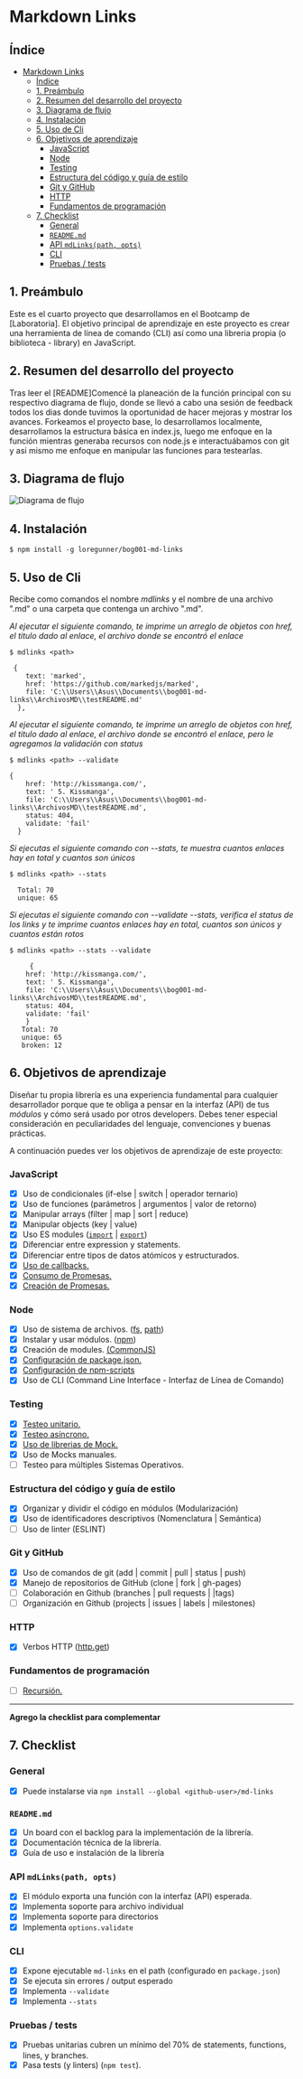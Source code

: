 # Markdown Links

## Índice
- [Markdown Links](#markdown-links)
  - [Índice](#índice)
  - [1. Preámbulo](#1-preámbulo)
  - [2. Resumen del desarrollo del proyecto](#2-resumen-del-desarrollo-del-proyecto)
  - [3. Diagrama de flujo](#3-diagrama-de-flujo)
  - [4. Instalación](#4-instalación)
  - [5. Uso de Cli](#5-uso-de-cli)
  - [6. Objetivos de aprendizaje](#6-objetivos-de-aprendizaje)
    - [JavaScript](#javascript)
    - [Node](#node)
    - [Testing](#testing)
    - [Estructura del código y guía de estilo](#estructura-del-código-y-guía-de-estilo)
    - [Git y GitHub](#git-y-github)
    - [HTTP](#http)
    - [Fundamentos de programación](#fundamentos-de-programación)
  - [7. Checklist](#7-checklist)
    - [General](#general)
    - [`README.md`](#readmemd)
    - [API `mdLinks(path, opts)`](#api-mdlinkspath-opts)
    - [CLI](#cli)
    - [Pruebas / tests](#pruebas--tests)


## 1. Preámbulo

Este es el cuarto proyecto que desarrollamos en el Bootcamp de [Laboratoria]. 
El objetivo principal de aprendizaje en este proyecto es crear una herramienta de línea de comando (CLI) así como una libreria propia (o biblioteca - library) en JavaScript.

## 2. Resumen del desarrollo del proyecto

Tras leer el [README]Comencé la planeación de la función principal con su respectivo diagrama de flujo, donde  se llevó a cabo una sesión de feedback todos los dias donde tuvimos la oportunidad de hacer mejoras y mostrar los avances.
Forkeamos el proyecto base, lo desarrollamos localmente, desarrollamos la estructura básica en index.js, luego me enfoque en la función mientras generaba recursos con node.js e interactuábamos con git y asi mismo me enfoque en manipular las funciones para testearlas.

## 3. Diagrama de flujo

![Diagrama de flujo](./../diagrama.png)

## 4. Instalación

``$ npm install -g loregunner/bog001-md-links``

## 5. Uso de Cli 

Recibe como comandos el nombre *mdlinks* y el nombre de una archivo ".md" o una carpeta que contenga un archivo ".md".

*Al ejecutar el siguiente comando, te imprime un arreglo de objetos con href, el titulo dado al enlace, el archivo donde se encontró el enlace*

``$ mdlinks <path>``

```
 {
    text: 'marked',
    href: 'https://github.com/markedjs/marked',
    file: 'C:\\Users\\Asus\\Documents\\bog001-md-links\\ArchivosMD\\testREADME.md'
  },
```
*Al ejecutar el siguiente comando, te imprime un arreglo de objetos con href, el titulo dado al enlace, el archivo donde se encontró el enlace, pero le agregamos la validación con status*

``$ mdlinks <path> --validate``

```
{
    href: 'http://kissmanga.com/',
    text: ' 5. Kissmanga',
    file: 'C:\\Users\\Asus\\Documents\\bog001-md-links\\ArchivosMD\\testREADME.md',
    status: 404,
    validate: 'fail'
  }
```

*Si ejecutas el siguiente comando con --stats, te muestra cuantos enlaces hay en total y cuantos son únicos*

``$ mdlinks <path> --stats``

```
  Total: 70
  unique: 65
```

*Si ejecutas el siguiente comando con --validate --stats, verifica el status de los links y te imprime cuantos enlaces hay en total, cuantos son únicos y cuantos están rotos*

``$ mdlinks <path> --stats --validate``

```
     {
    href: 'http://kissmanga.com/',
    text: ' 5. Kissmanga',
    file: 'C:\\Users\\Asus\\Documents\\bog001-md-links\\ArchivosMD\\testREADME.md',
    status: 404,
    validate: 'fail'
    }
   Total: 70
   unique: 65
   broken: 12

```

## 6. Objetivos de aprendizaje

Diseñar tu propia librería es una experiencia fundamental para cualquier
desarrollador porque que te obliga a pensar en la interfaz (API) de tus
_módulos_ y cómo será usado por otros developers. Debes tener especial
consideración en peculiaridades del lenguaje, convenciones y buenas prácticas.

A continuación puedes ver los objetivos de aprendizaje de este proyecto:

### JavaScript

* [x] Uso de condicionales (if-else | switch | operador ternario)
* [x] Uso de funciones (parámetros | argumentos | valor de retorno)
* [x] Manipular arrays (filter | map | sort | reduce)
* [x] Manipular objects (key | value)
* [x] Uso ES modules ([`import`](https://developer.mozilla.org/en-US/docs/Web/JavaScript/Reference/Statements/import)
| [`export`](https://developer.mozilla.org/en-US/docs/Web/JavaScript/Reference/Statements/export))
* [x] Diferenciar entre expression y statements.
* [x] Diferenciar entre tipos de datos atómicos y estructurados.
* [x] [Uso de callbacks.](https://developer.mozilla.org/es/docs/Glossary/Callback_function)
* [x] [Consumo de Promesas.](https://scotch.io/tutorials/javascript-promises-for-dummies#toc-consuming-promises)
* [x] [Creación de Promesas.](https://www.freecodecamp.org/news/how-to-write-a-javascript-promise-4ed8d44292b8/)

### Node

* [x] Uso de sistema de archivos. ([fs](https://nodejs.org/api/fs.html), [path](https://nodejs.org/api/path.html))
* [x] Instalar y usar módulos. ([npm](https://www.npmjs.com/))
* [x] Creación de modules. [(CommonJS)](https://nodejs.org/docs/latest-v0.10.x/api/modules.html)
* [x] [Configuración de package.json.](https://docs.npmjs.com/files/package.json)
* [x] [Configuración de npm-scripts](https://docs.npmjs.com/misc/scripts)
* [x] Uso de CLI (Command Line Interface - Interfaz de Línea de Comando)

### Testing

* [x] [Testeo unitario.](https://jestjs.io/docs/es-ES/getting-started)
* [x] [Testeo asíncrono.](https://jestjs.io/docs/es-ES/asynchronous)
* [x] [Uso de librerias de Mock.](https://jestjs.io/docs/es-ES/manual-mocks)
* [x] Uso de Mocks manuales.
* [ ] Testeo para múltiples Sistemas Operativos.

### Estructura del código y guía de estilo

* [x] Organizar y dividir el código en módulos (Modularización)
* [x] Uso de identificadores descriptivos (Nomenclatura | Semántica)
* [ ] Uso de linter (ESLINT)

### Git y GitHub

* [x] Uso de comandos de git (add | commit | pull | status | push)
* [x] Manejo de repositorios de GitHub (clone | fork | gh-pages)
* [ ] Colaboración en Github (branches | pull requests | |tags)
* [ ] Organización en Github (projects | issues | labels | milestones)

### HTTP

* [x] Verbos HTTP ([http.get](https://nodejs.org/api/http.html#http_http_get_options_callback))

### Fundamentos de programación

* [ ] [Recursión.](https://www.youtube.com/watch?v=lPPgY3HLlhQ)

***

**Agrego la checklist para complementar**

## 7. Checklist

### General

* [x] Puede instalarse via `npm install --global <github-user>/md-links`

### `README.md`

* [x] Un board con el backlog para la implementación de la librería.
* [x] Documentación técnica de la librería.
* [x] Guía de uso e instalación de la librería

### API `mdLinks(path, opts)`

* [x] El módulo exporta una función con la interfaz (API) esperada.
* [x] Implementa soporte para archivo individual
* [x] Implementa soporte para directorios
* [x] Implementa `options.validate`

### CLI

* [x] Expone ejecutable `md-links` en el path (configurado en `package.json`)
* [x] Se ejecuta sin errores / output esperado
* [x] Implementa `--validate`
* [x] Implementa `--stats`

### Pruebas / tests

* [x] Pruebas unitarias cubren un mínimo del 70% de statements, functions,
  lines, y branches.
* [x] Pasa tests (y linters) (`npm test`).
